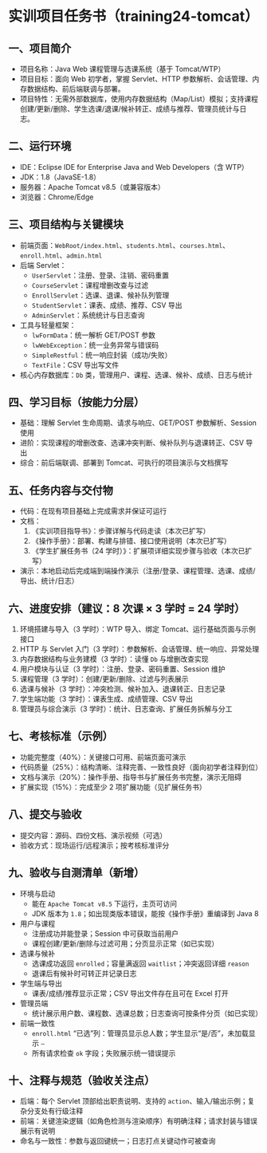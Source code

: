 # 实训项目任务书（training24-tomcat）

## 一、项目简介
- 项目名称：Java Web 课程管理与选课系统（基于 Tomcat/WTP）
- 项目目标：面向 Web 初学者，掌握 Servlet、HTTP 参数解析、会话管理、内存数据结构、前后端联调与部署。
- 项目特性：无需外部数据库，使用内存数据结构（Map/List）模拟；支持课程创建/更新/删除、学生选课/退课/候补转正、成绩与推荐、管理员统计与日志。

## 二、运行环境
- IDE：Eclipse IDE for Enterprise Java and Web Developers（含 WTP）
- JDK：1.8（JavaSE-1.8）
- 服务器：Apache Tomcat v8.5（或兼容版本）
- 浏览器：Chrome/Edge

## 三、项目结构与关键模块
- 前端页面：`WebRoot/index.html`、`students.html`、`courses.html`、`enroll.html`、`admin.html`
- 后端 Servlet：
  - `UserServlet`：注册、登录、注销、密码重置
  - `CourseServlet`：课程增删改查与过滤
  - `EnrollServlet`：选课、退课、候补队列管理
  - `StudentServlet`：课表、成绩、推荐、CSV 导出
  - `AdminServlet`：系统统计与日志查询
- 工具与轻量框架：
  - `lwFormData`：统一解析 GET/POST 参数
  - `lwWebException`：统一业务异常与错误码
  - `SimpleRestful`：统一响应封装（成功/失败）
  - `TextFile`：CSV 导出写文件
- 核心内存数据库：`Db` 类，管理用户、课程、选课、候补、成绩、日志与统计

## 四、学习目标（按能力分层）
- 基础：理解 Servlet 生命周期、请求与响应、GET/POST 参数解析、Session 使用
- 进阶：实现课程的增删改查、选课冲突判断、候补队列与退课转正、CSV 导出
- 综合：前后端联调、部署到 Tomcat、可执行的项目演示与文档撰写

## 五、任务内容与交付物
- 代码：在现有项目基础上完成需求并保证可运行
- 文档：
  1) 《实训项目指导书》：步骤详解与代码走读（本次已扩写）
  2) 《操作手册》：部署、构建与排错、接口使用说明（本次已扩写）
  3) 《学生扩展任务书（24 学时）》：扩展项详细实现步骤与验收（本次已扩写）
- 演示：本地启动后完成端到端操作演示（注册/登录、课程管理、选课、成绩/导出、统计/日志）

## 六、进度安排（建议：8 次课 × 3 学时 = 24 学时）
1. 环境搭建与导入（3 学时）：WTP 导入、绑定 Tomcat、运行基础页面与示例接口
2. HTTP 与 Servlet 入门（3 学时）：参数解析、会话管理、统一响应、异常处理
3. 内存数据结构与业务建模（3 学时）：读懂 `Db` 与增删改查实现
4. 用户模块与认证（3 学时）：注册、登录、密码重置、Session 维护
5. 课程管理（3 学时）：创建/更新/删除、过滤与列表展示
6. 选课与候补（3 学时）：冲突检测、候补加入、退课转正、日志记录
7. 学生端功能（3 学时）：课表生成、成绩管理、CSV 导出
8. 管理员与综合演示（3 学时）：统计、日志查询、扩展任务拆解与分工

## 七、考核标准（示例）
- 功能完整度（40%）：关键接口可用、前端页面可演示
- 代码质量（25%）：结构清晰、注释完善、一致性良好（面向初学者注释到位）
- 文档与演示（20%）：操作手册、指导书与扩展任务书完整，演示无阻碍
- 扩展实现（15%）：完成至少 2 项扩展功能（见扩展任务书）

## 八、提交与验收
- 提交内容：源码、四份文档、演示视频（可选）
- 验收方式：现场运行/远程演示；按考核标准评分

## 九、验收与自测清单（新增）
- 环境与启动
  - 能在 `Apache Tomcat v8.5` 下运行，主页可访问
  - JDK 版本为 `1.8`；如出现类版本错误，能按《操作手册》重编译到 Java 8
- 用户与课程
  - 注册成功并能登录；Session 中可获取当前用户
  - 课程创建/更新/删除与过滤可用；分页显示正常（如已实现）
- 选课与候补
  - 选课成功返回 `enrolled`；容量满返回 `waitlist`；冲突返回详细 `reason`
  - 退课后有候补时可转正并记录日志
- 学生端与导出
  - 课表/成绩/推荐显示正常；CSV 导出文件存在且可在 Excel 打开
- 管理员端
  - 统计展示用户数、课程数、选课总数；日志查询可按条件分页（如已实现）
- 前端一致性
  - `enroll.html` “已选”列：管理员显示总人数；学生显示“是/否”，未加载显示 `—`
  - 所有请求检查 `ok` 字段；失败展示统一错误提示

## 十、注释与规范（验收关注点）
- 后端：每个 Servlet 顶部给出职责说明、支持的 `action`、输入/输出示例；复杂分支处有行级注释
- 前端：关键渲染逻辑（如角色检测与渲染顺序）有明确注释；请求封装与错误展示有说明
- 命名与一致性：参数与返回键统一；日志打点关键动作可被查询